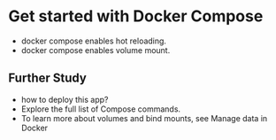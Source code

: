 # Get started with Docker Compose

- docker compose enables hot reloading.
- docker compose enables volume mount.

## Further Study

- how to deploy this app?
- Explore the full list of Compose commands.
- To learn more about volumes and bind mounts, see Manage data in Docker

